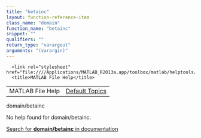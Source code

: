 ```yaml
---
title: "betainc"
layout: function-reference-item
class_name: "domain"
function_name: "betainc"
snippet: ""
qualifiers: ""
return_type: "varargout"
arguments: "(varargin)"
---
```


<html>
   <head>
      <meta http-equiv="Content-Type" content="text/html; charset=utf-8">
   
      <link rel="stylesheet" href="file:////Applications/MATLAB_R2013a.app/toolbox/matlab/helptools/private/helpwin.css">
      <title>MATLAB File Help</title>
   </head>
   <body>
      <!--Single-page help-->
      <table border="0" cellspacing="0" width="100%">
         <tr class="subheader">
            <td class="headertitle">MATLAB File Help</td>
            <td class="subheader-right"><a href="matlab:helpwin">Default Topics</a></td>
         </tr>
      </table>
      <div class="title">domain/betainc</div>
      <!--No help found-->
      <p>No help found for <span class="helptopic">domain/betainc</span>.
      </p>
      <p><a href="matlab:docsearch('domain/betainc')">
            Search for <b>domain/betainc</b> in documentation
            </a></p>
   </body>
</html>
